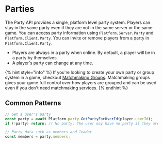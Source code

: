 # Parties

The Party API provides a single, platform level party system. Players can stay in the same party even if they are not in the same server or the same game. You can access party information using `Platform.Server.Party` and `Platform.Client.Party`. You can invite or remove players from a party in `Platform.Client.Party`.

* Players are always in a party when online. By default, a player will be in a party by themselves.
* A player's party can change at any time.

{% hint style="info" %}
If you're looking to create your own party or group system in a game, checkout [Matchmaking Groups](matchmaking.md#groups). Matchmaking groups gives your game full control over how players are grouped and can be used even if you don't need matchmaking services.
{% endhint %}

## Common Patterns

```typescript
// Get a user's party
const party = await Platform.party.GetPartyForUserId(player.userId);
if (!party) return; // No party. The user may have no party if they are offline.

// Party data such as members and leader
const members = party.members;
```
